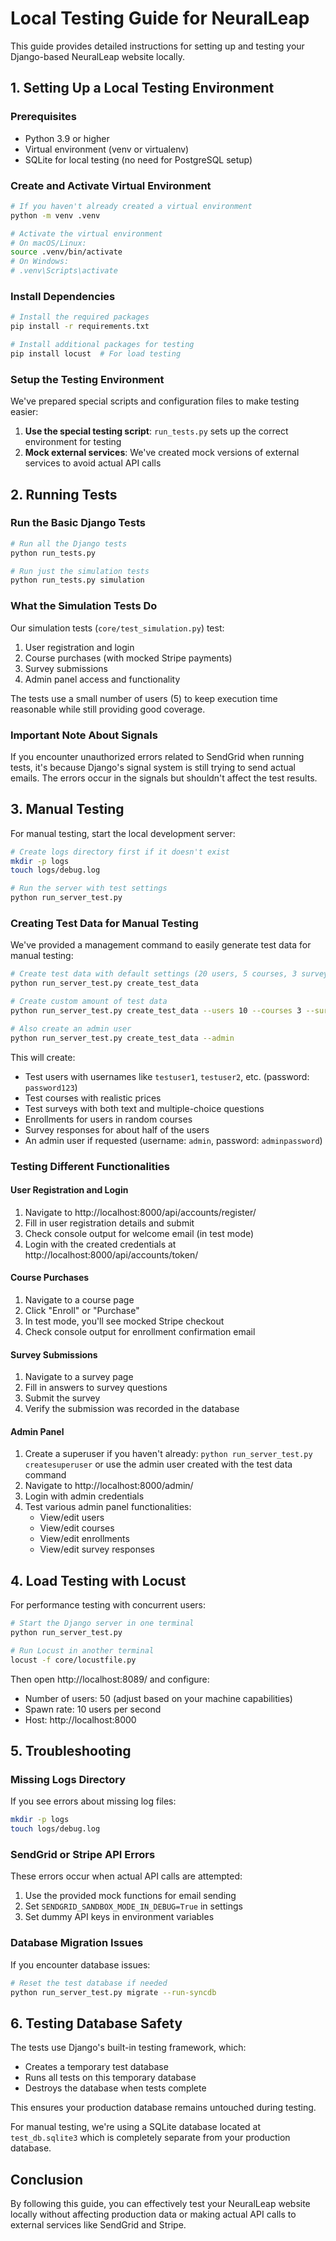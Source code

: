 # Local Testing Guide for NeuralLeap

This guide provides detailed instructions for setting up and testing your Django-based NeuralLeap website locally.

## 1. Setting Up a Local Testing Environment

### Prerequisites

- Python 3.9 or higher
- Virtual environment (venv or virtualenv)
- SQLite for local testing (no need for PostgreSQL setup)

### Create and Activate Virtual Environment

```bash
# If you haven't already created a virtual environment
python -m venv .venv

# Activate the virtual environment
# On macOS/Linux:
source .venv/bin/activate
# On Windows:
# .venv\Scripts\activate
```

### Install Dependencies

```bash
# Install the required packages
pip install -r requirements.txt

# Install additional packages for testing
pip install locust  # For load testing
```

### Setup the Testing Environment

We've prepared special scripts and configuration files to make testing easier:

1. **Use the special testing script**: `run_tests.py` sets up the correct environment for testing
2. **Mock external services**: We've created mock versions of external services to avoid actual API calls

## 2. Running Tests

### Run the Basic Django Tests

```bash
# Run all the Django tests
python run_tests.py

# Run just the simulation tests
python run_tests.py simulation
```

### What the Simulation Tests Do

Our simulation tests (`core/test_simulation.py`) test:

1. User registration and login
2. Course purchases (with mocked Stripe payments)
3. Survey submissions
4. Admin panel access and functionality

The tests use a small number of users (5) to keep execution time reasonable while still providing good coverage.

### Important Note About Signals

If you encounter unauthorized errors related to SendGrid when running tests, it's because Django's signal system is still trying to send actual emails. The errors occur in the signals but shouldn't affect the test results.

## 3. Manual Testing

For manual testing, start the local development server:

```bash
# Create logs directory first if it doesn't exist
mkdir -p logs
touch logs/debug.log

# Run the server with test settings
python run_server_test.py
```

### Creating Test Data for Manual Testing

We've provided a management command to easily generate test data for manual testing:

```bash
# Create test data with default settings (20 users, 5 courses, 3 surveys)
python run_server_test.py create_test_data

# Create custom amount of test data
python run_server_test.py create_test_data --users 10 --courses 3 --surveys 2

# Also create an admin user
python run_server_test.py create_test_data --admin
```

This will create:
- Test users with usernames like `testuser1`, `testuser2`, etc. (password: `password123`)
- Test courses with realistic prices
- Test surveys with both text and multiple-choice questions
- Enrollments for users in random courses
- Survey responses for about half of the users
- An admin user if requested (username: `admin`, password: `adminpassword`)

### Testing Different Functionalities

#### User Registration and Login

1. Navigate to http://localhost:8000/api/accounts/register/
2. Fill in user registration details and submit
3. Check console output for welcome email (in test mode)
4. Login with the created credentials at http://localhost:8000/api/accounts/token/

#### Course Purchases

1. Navigate to a course page
2. Click "Enroll" or "Purchase"
3. In test mode, you'll see mocked Stripe checkout
4. Check console output for enrollment confirmation email

#### Survey Submissions

1. Navigate to a survey page
2. Fill in answers to survey questions
3. Submit the survey
4. Verify the submission was recorded in the database

#### Admin Panel

1. Create a superuser if you haven't already: `python run_server_test.py createsuperuser` or use the admin user created with the test data command
2. Navigate to http://localhost:8000/admin/
3. Login with admin credentials
4. Test various admin panel functionalities:
   - View/edit users
   - View/edit courses
   - View/edit enrollments
   - View/edit survey responses

## 4. Load Testing with Locust

For performance testing with concurrent users:

```bash
# Start the Django server in one terminal
python run_server_test.py

# Run Locust in another terminal
locust -f core/locustfile.py
```

Then open http://localhost:8089/ and configure:
- Number of users: 50 (adjust based on your machine capabilities)
- Spawn rate: 10 users per second
- Host: http://localhost:8000

## 5. Troubleshooting

### Missing Logs Directory

If you see errors about missing log files:

```bash
mkdir -p logs
touch logs/debug.log
```

### SendGrid or Stripe API Errors

These errors occur when actual API calls are attempted:

1. Use the provided mock functions for email sending
2. Set `SENDGRID_SANDBOX_MODE_IN_DEBUG=True` in settings
3. Set dummy API keys in environment variables

### Database Migration Issues

If you encounter database issues:

```bash
# Reset the test database if needed
python run_server_test.py migrate --run-syncdb
```

## 6. Testing Database Safety

The tests use Django's built-in testing framework, which:
- Creates a temporary test database
- Runs all tests on this temporary database
- Destroys the database when tests complete

This ensures your production database remains untouched during testing.

For manual testing, we're using a SQLite database located at `test_db.sqlite3` which is completely separate from your production database.

## Conclusion

By following this guide, you can effectively test your NeuralLeap website locally without affecting production data or making actual API calls to external services like SendGrid and Stripe. 
